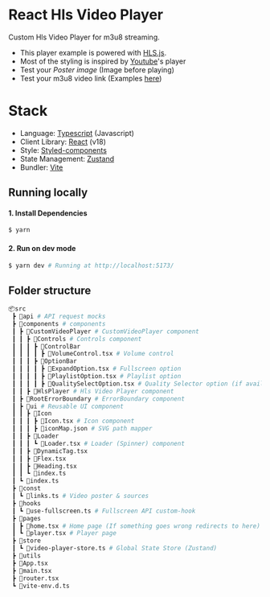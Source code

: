 # React Hls Video Player

Custom Hls Video Player for m3u8 streaming.

- This player example is powered with [HLS.js](https://github.com/video-dev/hls.js).
- Most of the styling is inspired by [Youtube](https://www.youtube.com/)'s player
- Test your _Poster image_ (Image before playing)
- Test your m3u8 video link (Examples [here](https://gist.github.com/Fazzani/8f89546e188f8086a46073dc5d4e2928))

# Stack

- Language: [Typescript](https://www.typescriptlang.org/) (Javascript)
- Client Library: [React](https://react.dev/) (v18)
- Style: [Styled-components](https://styled-components.com/)
- State Management: [Zustand](https://zustand-demo.pmnd.rs/)
- Bundler: [Vite](https://vitejs.dev/)

## Running locally

#### 1. Install Dependencies

```bash
$ yarn
```

#### 2. Run on dev mode

```bash
$ yarn dev # Running at http://localhost:5173/
```

## Folder structure

```bash
📦src
 ┣ 📂api # API request mocks
 ┣ 📂components # components
 ┃ ┣ 📂CustomVideoPlayer # CustomVideoPlayer component
 ┃ ┃ ┣ 📂Controls # Controls component
 ┃ ┃ ┃ ┣ 📂ControlBar
 ┃ ┃ ┃ ┃ ┣ 📜VolumeControl.tsx # Volume control
 ┃ ┃ ┃ ┣ 📂OptionBar
 ┃ ┃ ┃ ┃ ┣ 📜ExpandOption.tsx # Fullscreen option
 ┃ ┃ ┃ ┃ ┣ 📜PlaylistOption.tsx # Playlist option
 ┃ ┃ ┃ ┃ ┣ 📜QualitySelectOption.tsx # Quality Selector option (if available)
 ┃ ┃ ┣ 📂HlsPlayer # Hls Video Player component
 ┃ ┣ 📂RootErrorBoundary # ErrorBoundary component
 ┃ ┣ 📂ui # Reusable UI component
 ┃ ┃ ┣ 📂Icon
 ┃ ┃ ┃ ┣ 📜Icon.tsx # Icon component
 ┃ ┃ ┃ ┣ 📜iconMap.json # SVG path mapper
 ┃ ┃ ┣ 📂Loader
 ┃ ┃ ┃ ┗ 📜Loader.tsx # Loader (Spinner) component
 ┃ ┃ ┣ 📜DynamicTag.tsx
 ┃ ┃ ┣ 📜Flex.tsx
 ┃ ┃ ┣ 📜Heading.tsx
 ┃ ┃ ┗ 📜index.ts
 ┃ ┗ 📜index.ts
 ┣ 📂const
 ┃ ┗ 📜links.ts # Video poster & sources
 ┣ 📂hooks
 ┃ ┗ 📜use-fullscreen.ts # Fullscreen API custom-hook
 ┣ 📂pages
 ┃ ┣ 📜home.tsx # Home page (If something goes wrong redirects to here)
 ┃ ┗ 📜player.tsx # Player page
 ┣ 📂store
 ┃ ┗ 📜video-player-store.ts # Global State Store (Zustand)
 ┣ 📂utils
 ┣ 📜App.tsx
 ┣ 📜main.tsx
 ┣ 📜router.tsx
 ┗ 📜vite-env.d.ts

```

